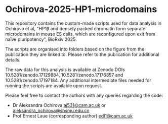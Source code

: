 # Ochirova-2025-HP1-microdomains
This repository contains the custom-made scripts used for data analysis in Ochirova et al, "HP1β and densely packed chromatin form separate microdomains in mouse ES cells, which are reconfigured upon exit from naïve pluripotency", BioRxiv 2025.

The scripts are organised into folders based on the figure from the publication they are linked to. Please refer to the publication for additional details.

The raw data for this analysis is available at Zenodo DOIs 10.5281/zenodo.17129884, 10.5281/zenodo.17176857 and 10.5281/zenodo.17197184. Any additional intermediate files needed for running the scripts are available upon request.

Please feel free to contact the authors with any queries regarding the code:
- Dr Aleksandra Ochirova aj531@cam.ac.uk or aleksandra_ochirova@shsmu.edu.cn
- Prof Ernest Laue (corresponding author) edl1@cam.ac.uk
